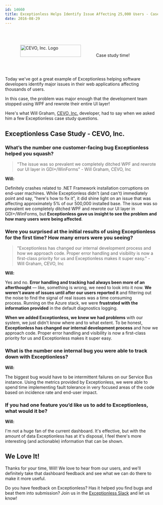 ```yaml
---
id: 14660
title: Exceptionless Helps Identify Issue Affecting 25,000 Users - Case Study
date: 2016-08-29
---
```

<img loading="lazy" class="alignright size-medium wp-image-14664" style="margin: 50px;" src="/assets/cevo-logo-300x60.png" alt="CEVO, Inc. Logo" width="200" height="40" data-id="14664" srcset="/assets/cevo-logo-300x60.png 300w, /assets/cevo-logo.png 584w" sizes="(max-width: 200px) 100vw, 200px" />Case study time!

Today we've got a great example of Exceptionless helping software developers identify major issues in their web applications affecting thousands of users.

In this case, the problem was major enough that the development team stopped using WPF and rewrote their entire UI layer!

Here's what Will Graham, [CEVO, Inc.](http://cevo.com/) developer, had to say when we asked him a few Exceptionless case study questions.<!--more-->

## Exceptionless Case Study - CEVO, Inc.

### What’s the number one customer-facing bug Exceptionless helped you squash?

> "The issue was so prevalent we completely ditched WPF and rewrote our UI layer in GDI+/WinForms" - Will Graham, CEVO, Inc

**Will:**

Definitely crashes related to .NET Framework installation corruptions on end-user machines. While Exceptionless didn't (and can't) immediately point and say, "here's how to fix it", it did shine light on an issue that was affecting approximately 5% of our 500,000 installed base. The issue was so prevalent we completely ditched WPF and rewrote our UI layer in GDI+/WinForms, but **Exceptionless gave us insight to see the problem and how many users were being affected**.

### Were you surprised at the initial results of using Exceptionless for the first time? How many errors were you seeing?

> "Exceptionless has changed our internal development process and how we approach code. Proper error handling and visibility is now a first-class priority for us and Exceptionless makes it super easy." - Will Graham, CEVO, Inc

**Will:**

Yes and no. **Error handling and tracking had always been more of an afterthought** &#8212; like, something is wrong, we need to look into it now. **We weren't aware of issues until after our users reported it** and filtering out the noise to find the signal of real issues was a time consuming process. Running on the Azure stack, we were **frustrated with the information provided** in the default diagnostics logging.

**When we added Exceptionless, we knew we had problems** with our system, we just didn't know where and to what extent. To be honest, **Exceptionless has changed our internal development process** and how we approach code. Proper error handling and visibility is now a first-class priority for us and Exceptionless makes it super easy.

### What is the number one internal bug you were able to track down with Exceptionless?

**Will:**

The biggest bug would have to be intermittent failures on our Service Bus instance. Using the metrics provided by Exceptionless, we were able to spend time implementing fault tolerance in very focused areas of the code based on incidence rate and end-user impact.

### If you had one feature you’d like us to add to Exceptionless, what would it be?

**Will:**

I'm not a huge fan of the current dashboard. It's effective, but with the amount of data Exceptionless has at it's disposal, I feel there's more interesting (and actionable) information that can be shown.

## We Love It!

Thanks for your time, Will! We love to hear from our users, and we'll definitely take that dashboard feedback and see what we can do there to make it more useful.

Do you have feedback on Exceptionless? Has it helped you find bugs and beat them into submission? Join us in the [Exceptionless Slack](https://exceptionless.slack.com) and let us know!

